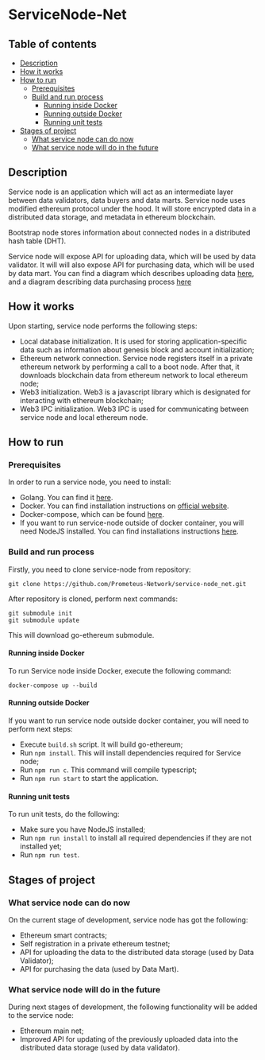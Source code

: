 # ServiceNode-Net 

## Table of contents

- [Description](#description)
- [How it works](#how-it-works)
- [How to run](#how-to-run)
    - [Prerequisites](#prerequisites)
    - [Build and run process](#build-and-run-process)
        - [Running inside Docker](#running-inside-docker)
        - [Running outside Docker](#running-outside-docker)
        - [Running unit tests](#running-unit-tests)
- [Stages of project](#stages-of-project)
    - [What service node can do now](#what-service-node-can-do-now)
    - [What service node will do in the future](#what-service-node-will-do-in-the-future)

## Description

Service node is an application which will act 
as an intermediate layer between data validators, 
data buyers and data marts. Service node uses 
modified ethereum protocol under the hood. 
It will store encrypted data in a distributed data storage, 
and metadata in ethereum blockchain. 

Bootstrap node stores information about connected nodes 
in a distributed hash table (DHT).

Service node will expose API for uploading data, which 
will be used by data validator. It will will also 
expose API for purchasing data, which will be used by data mart. 
You can find a diagram which describes uploading data 
[here](https://github.com/Prometeus-Network/prometeus/blob/master/docs/diagrams/Data%20upload%20(1).png), 
and a diagram describing data purchasing process 
[here](https://github.com/Prometeus-Network/prometeus/blob/master/docs/diagrams/DataMart%20(2).png)


## How it works

Upon starting, service node performs the following steps:
- Local database initialization. It is used for 
storing application-specific data such as
information about genesis block and account initialization;
- Ethereum network connection. Service node registers 
itself in a private ethereum network by performing 
a call to a boot node. After that, it downloads blockchain 
data from ethereum network to local ethereum node;
- Web3 initialization. Web3 is a javascript library which 
is designated for interacting with ethereum blockchain;
- Web3 IPC initialization. Web3 IPC is used 
for communicating between service node and local ethereum node.


## How to run

### Prerequisites

In order to run a service node, you need to install:
- Golang. You can find it [here](https://golang.org/dl/).
- Docker. You can find installation instructions on 
[official website](https://docs.docker.com/install/).
- Docker-compose, which can be found 
[here](https://docs.docker.com/compose/install/).
- If you want to run service-node outside of docker container, 
you will need NodeJS installed. 
You can find installations instructions [here](https://nodejs.org/en/download/).

### Build and run process

Firstly, you need to clone service-node from repository:

````
git clone https://github.com/Prometeus-Network/service-node_net.git
````

After repository is cloned, perform next commands:

````
git submodule init
git submodule update
````

This will download go-ethereum submodule.

#### Running inside Docker

To run Service node inside Docker, execute the following command:

````
docker-compose up --build
````

#### Running outside Docker

If you want to run service node outside docker container, you will need to perform next steps:
- Execute `build.sh` script. It will build go-ethereum;
- Run `npm install`. 
This will install dependencies required for Service node;
- Run `npm run c`. This command will compile typescript;
- Run `npm run start` to start the application.

#### Running unit tests

To run unit tests, do the following:

- Make sure you have NodeJS installed;
- Run `npm run install` to install all required dependencies 
if they are not installed yet;
- Run `npm run test`.

## Stages of project

### What service node can do now

On the current stage of development, service node has got the following:
- Ethereum smart contracts;
- Self registration in a private ethereum testnet;
- API for uploading the data to the distributed data storage (used by Data Validator);
- API for purchasing the data (used by Data Mart).


### What service node will do in the future

During next stages of development, the following functionality will be added to the service node:
- Ethereum main net;
- Improved API for updating of the previously uploaded data into the distributed data storage (used by data validator).



